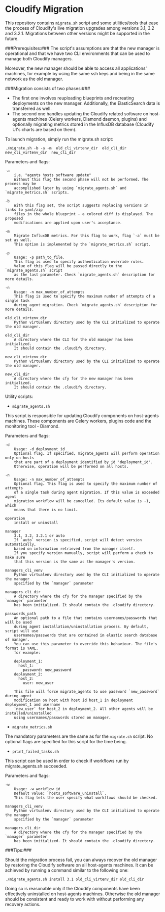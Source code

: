 # Cloudify Migration

This repository contains `migrate.sh` script and some utilities/tools that ease the process of Cloudify's live migration upgrades among versions 3.1, 3.2 and 3.2.1. Migrations between other versions might be supported in the future.

###Prerequisites:###
The script's assumptions are that the new manager is operational and that we have two CLI environments that can be used to manage both Cloudify managers.

Moreover, the new manager should be able to access all applications' machines, for example by using the same ssh keys and being in the same network as the old manager.


###Migration consists of two phases:###

- The first one involves reuploading blueprints and recreating deployments on the new manager. Additionally, the ElasticSearch data is transferred as well.
- The second one handles updating the Cloudify related software on host-agents machines (Celery workers, Diamond daemon, plugins) and optionally migrating metrics stored in the InfluxDB database (Cloudify UI's charts are based on them).

To launch migration, simply run the migrate.sh script:

`./migrate.sh -b -a -m  old_cli_virtenv_dir  old_cli_dir  new_cli_virtenv_dir  new_cli_dir`


Parameters and flags:

    -a
        i.e. "agents hosts software update"
        Without this flag the second phase will not be performed. The process may be
        accomplished later by using `migrate_agents.sh` and `migrate_metrics.sh` scripts.

    -b
        With this flag set, the script suggests replacing versions in links to yaml/zip
        files in the whole blueprint - a colored diff is displayed. The proposed
        modifications are applied upon user's acceptance.

    -m
        Migrate InfluxDB metrics. For this flag to work, flag `-a` must be set as well.
        This option is implemented by the `migrate_metrics.sh` script.

    -p
        Usage: -p path_to_file.
        This flag is used to specify authentication override rules.
        Value of this flag will be passed directly to the `migrate_agents.sh` script
        as the last parameter. Check `migrate_agents.sh` description for more details.

    -n
        Usage: -n max_number_of_attempts
        This flag is used to specify the maximum number of attempts of a single task
        during agent migration. Check `migrate_agents.sh` description for more details.

    old_cli_virtenv_dir
        Python virtualenv directory used by the CLI initialized to operate the old manager.

    old_cli_dir
        A directory where the CLI for the old manager has been initialized.
        It should contain the .cloudify directory.

    new_cli_virtenv_dir
        Python virtualenv directory used by the CLI initialized to operate the old manager.

    new_cli_dir
        A directory where the cfy for the new manager has been initialized.
        It should contain the .cloudify directory.


Utility scripts:

- `migrate_agents.sh`

This script is responsible for updating Cloudify components on host-agents machines. These components are Celery workers, plugins code and the monitoring tool - Diamond.

Parameters and flags:

    -d
        Usage: -d deployment_id
        Optional flag. If specified, migrate_agents will perform operation only on hosts
        that are part of a deployment identified by id 'deployment_id'.
        Otherwise, operation will be performed on all hosts.

    -n
        Usage: -n max_number_of_attempts
        Optional flag. This flag is used to specify the maximum number of attempts 
        of a single task during agent migration. If this value is exceeded agent
        migration workflow will be cancelled. Its default value is -1, which
        means that there is no limit.

    operation
        install or uninstall

    manager
        3.1, 3.2, 3.2.1 or auto
        If `auto` version is specified, script will detect version automatically,
        based on information retrieved from the manager itself.
        If you specify version manually, script will perform a check to make sure
        that this version is the same as the manager's version.

    managers_cli_venv
        Python virtualenv directory used by the CLI initialized to operate the manager
        specified by the `manager` parameter

    managers_cli_dir
        A directory where the cfy for the manager specified by the `manager` parameter
        has been initialized. It should contain the .cloudify directory.

    passwords_path
        An optional path to a file that contains usernames/passwords that will be used
        during agent installation/uninstallation process. By default, script will use
        usernames/passwords that are contained in elastic search database of manager.
        You can use this parameter to override this behaviour. The file's format is YAML,
        for example:

        deployment_1:
          host_1:
            password: new_password
        deployment_2:
          host_2:
            user: new_user

        This file will force migrate_agents to use password `new_password` during agent
        modification on host with host id host_1 in deployment deployment_1 and username
        `new_user` for host_2 in deployment_2. All other agents will be installed/uninstalled
        using usernames/passwords stored on manager.


- `migrate_metrics.sh`

The mandatory parameters are the same as for the `migrate.sh` script. No optional flags are specified for this script for the time being.

- `print_failed_tasks.sh`

This script can be used in order to check if workflows run by migrate_agents.sh succeeded.

Parameters and flags:

    -w
        Usage: -w workflow_id
        Default value: `hosts_software_uninstall`.
        This flag lets the user specify what workflows should be checked.

    managers_cli_venv
        Python virtualenv directory used by the CLI initialized to operate the manager
        specified by the `manager` parameter

    managers_cli_dir
        A directory where the cfy for the manager specified by the `manager` parameter
        has been initialized. It should contain the .cloudify directory.



###Tips:###

Should the migration process fail, you can always recover the old manager by restoring the Cloudify software on all host-agents machines. It can be achieved by running a command similar to the following one:

`./migrate_agents.sh install 3.1 old_cli_virtenv_dir old_cli_dir`

Doing so is reasonable only if the Cloudify components have been effectively uninstalled on host-agents machines.
Otherwise the old manager should be consistent and ready to work with without performing any recovery actions.
